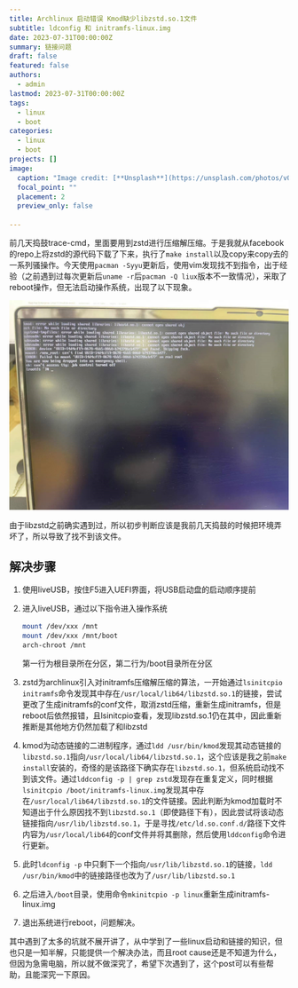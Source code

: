 ```yaml
---
title: Archlinux 启动错误 Kmod缺少libzstd.so.1文件
subtitle: ldconfig 和 initramfs-linux.img
date: 2023-07-31T00:00:00Z
summary: 链接问题
draft: false
featured: false
authors:
  - admin
lastmod: 2023-07-31T00:00:00Z
tags:
  - linux 
  - boot
categories:
  - linux
  - boot
projects: []
image:
  caption: "Image credit: [**Unsplash**](https://unsplash.com/photos/vOTBmRh3-7I)"
  focal_point: ""
  placement: 2
  preview_only: false

---
```


前几天捣鼓trace-cmd，里面要用到zstd进行压缩解压缩。于是我就从facebook的repo上将zstd的源代码下载了下来，执行了`make install`以及copy来copy去的一系列骚操作。今天使用`pacman -Syyu`更新后，使用vim发现找不到指令，出于经验（之前遇到过每次更新后`uname -r`后`pacman -Q liux`版本不一致情况），采取了reboot操作，但无法启动操作系统，出现了以下现象。

![image-20230731210759339](./img/image-20230731210759339.png)

由于libzstd之前确实遇到过，所以初步判断应该是我前几天捣鼓的时候把环境弄坏了，所以导致了找不到该文件。

## 解决步骤

1. 使用liveUSB，按住F5进入UEFI界面，将USB启动盘的启动顺序提前

2. 进入liveUSB，通过以下指令进入操作系统

   ```bash
   mount /dev/xxx /mnt
   mount /dev/xxx /mnt/boot	
   arch-chroot /mnt
   ```

   第一行为根目录所在分区，第二行为/boot目录所在分区

3. zstd为archlinux引入对initramfs压缩解压缩的算法，一开始通过`lsinitcpio initramfs`命令发现其中存在`/usr/local/lib64/libzstd.so.1`的链接，尝试更改了生成initramfs的conf文件，取消zstd压缩，重新生成initramfs，但是reboot后依然报错，且lsinitcpio查看，发现libzstd.so.1仍在其中，因此重新推断是其他地方仍然加载了和libzstd

4. kmod为动态链接的二进制程序，通过`ldd /usr/bin/kmod`发现其动态链接的`libzstd.so.1`指向`/usr/local/lib64/libzstd.so.1`，这个应该是我之前`make install`安装的，奇怪的是该路径下确实存在`libzstd.so.1`，但系统启动找不到该文件。通过`lddconfig -p | grep zstd`发现存在重复定义，同时根据`lsinitcpio /boot/initramfs-linux.img`发现其中存在`/usr/local/lib64/libzstd.so.1`的文件链接。因此判断为kmod加载时不知道出于什么原因找不到`libzstd.so.1`（即使路径下有），因此尝试将该动态链接指向`/usr/lib/libzstd.so.1`，于是寻找`/etc/ld.so.conf.d/`路径下文件内容为`/usr/local/lib64`的conf文件并将其删除，然后使用`lddconfig`命令进行更新。

5. 此时`ldconfig -p` 中只剩下一个指向`/usr/lib/libzstd.so.1`的链接，`ldd /usr/bin/kmod`中的链接路径也改为了`/usr/lib/libzstd.so.1`

6. 之后进入`/boot`目录，使用命令`mkinitcpio -p linux`重新生成initramfs-linux.img

7. 退出系统进行reboot，问题解决。

其中遇到了太多的坑就不展开讲了，从中学到了一些linux启动和链接的知识，但也只是一知半解，只能提供一个解决办法，而且root cause还是不知道为什么，但因为急需电脑，所以就不做深究了，希望下次遇到了，这个post可以有些帮助，且能深究一下原因。